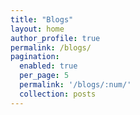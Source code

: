```yaml
---
title: "Blogs"
layout: home
author_profile: true
permalink: /blogs/
pagination:
  enabled: true
  per_page: 5
  permalink: '/blogs/:num/'
  collection: posts
---
```

